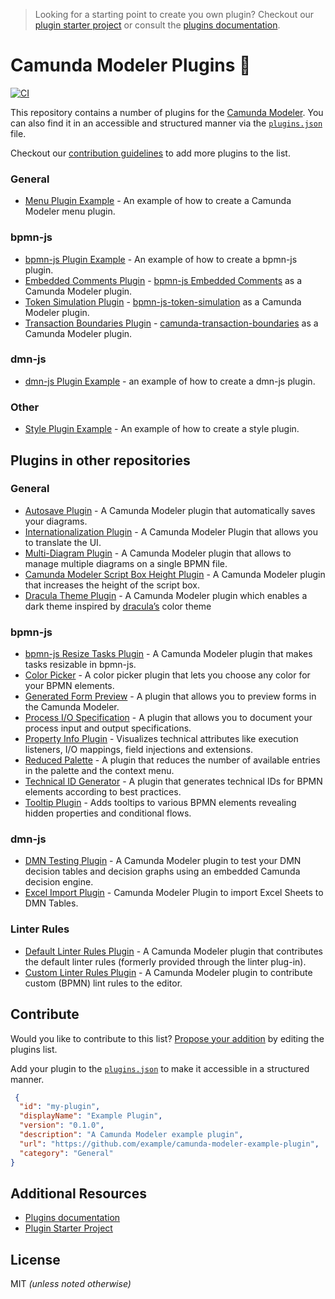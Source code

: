> Looking for a starting point to create you own plugin? Checkout our [plugin starter project](https://github.com/camunda/camunda-modeler-plugin-example) or consult the [plugins documentation](https://github.com/camunda/camunda-modeler/tree/master/docs/plugins).


# Camunda Modeler Plugins :electric_plug:

[![CI](https://github.com/camunda/camunda-modeler-plugins/actions/workflows/CI.yml/badge.svg)](https://github.com/camunda/camunda-modeler-plugins/actions/workflows/CI.yml)

This repository contains a number of plugins for the [Camunda Modeler](https://github.com/camunda/camunda-modeler). You can also find it in an accessible and structured manner via the [`plugins.json`](./plugins.json) file.

Checkout our [contribution guidelines](#contribute) to add more plugins to the list.

### General

* [Menu Plugin Example](./menu-plugin-example) - An example of how to create a Camunda Modeler menu plugin.

### bpmn-js

* [bpmn-js Plugin Example](./bpmn-js-plugin-example) - An example of how to create a bpmn-js plugin.
* [Embedded Comments Plugin](./bpmn-js-plugin-embedded-comments) - [bpmn-js Embedded Comments](https://github.com/bpmn-io/bpmn-js-embedded-comments) as a Camunda Modeler plugin.
* [Token Simulation Plugin](https://github.com/camunda/camunda-modeler-token-simulation-plugin) - [bpmn-js-token-simulation](https://github.com/bpmn-io/bpmn-js-token-simulation) as a Camunda Modeler plugin.
* [Transaction Boundaries Plugin](./camunda-transaction-boundaries-plugin) - [camunda-transaction-boundaries](https://github.com/bpmn-io/camunda-transaction-boundaries) as a Camunda Modeler plugin.

### dmn-js

* [dmn-js Plugin Example](./dmn-js-plugin-example) - an example of how to create a dmn-js plugin.

### Other

* [Style Plugin Example](./style-plugin-example) - An example of how to create a style plugin.

## Plugins in other repositories

### General

* [Autosave Plugin](https://github.com/pinussilvestrus/camunda-modeler-autosave-plugin) - A Camunda Modeler plugin that automatically saves your diagrams.
* [Internationalization Plugin](https://github.com/FlowSquad/camunda-modeler-i18n-plugin) - A Camunda Modeler Plugin that allows you to translate the UI.
* [Multi-Diagram Plugin](https://github.com/sharedchains/camunda-modeler-plugin-multidiagram) - A Camunda Modeler plugin that allows to manage multiple diagrams on a single BPMN file.
* [Camunda Modeler Script Box Height Plugin](https://github.com/shepda/camunda-modeler-script-box-height-plugin) - A Camunda Modeler plugin that increases the height of the script box.
* [Dracula Theme Plugin](https://github.com/hlucasfranca/camunda-modeler-plugin-dracula) - A Camunda Modeler plugin which enables a dark theme inspired by [dracula’s](https://draculatheme.com) color theme

### bpmn-js

* [bpmn-js Resize Tasks Plugin](https://github.com/philippfromme/camunda-modeler-plugin-resize-tasks) - A Camunda Modeler plugin that makes tasks resizable in bpmn-js.
* [Color Picker](https://github.com/camunda-community-hub/camunda-modeler-plugin-color-picker) - A color picker plugin that lets you choose any color for your BPMN elements.
* [Generated Form Preview](https://github.com/camunda-community-hub/camunda-modeler-plugin-usertask-generatedform-preview) - A plugin that allows  you to preview forms in the Camunda Modeler.
* [Process I/O Specification](https://github.com/camunda/camunda-modeler-process-io-specification-plugin) - A plugin that allows you to document your process input and output specifications.
* [Property Info Plugin](https://github.com/umb/camunda-modeler-property-info-plugin) - Visualizes technical attributes like execution listeners, I/O mappings, field injections and extensions.
* [Reduced Palette](https://github.com/camunda-community-hub/camunda-modeler-plugin-reduced-palette) - A plugin that reduces the number of available entries in the palette and the context menu.
* [Technical ID Generator](https://github.com/camunda-community-hub/camunda-modeler-plugin-rename-technical-ids) - A plugin that generates technical IDs for BPMN elements according to best practices.
* [Tooltip Plugin](https://github.com/viadee/camunda-modeler-tooltip-plugin) - Adds tooltips to various BPMN elements revealing hidden properties and conditional flows.

### dmn-js

* [DMN Testing Plugin](https://github.com/bpmn-io/dmn-testing-plugin) - A Camunda Modeler plugin to test your DMN decision tables and decision graphs using an embedded Camunda decision engine.
* [Excel Import Plugin](https://github.com/pinussilvestrus/camunda-modeler-excel-import-plugin) - Camunda Modeler Plugin to import Excel Sheets to DMN Tables.

### Linter Rules

* [Default Linter Rules Plugin](https://github.com/jonathanlukas/camunda-modeler-linter-default-rules) - A Camunda Modeler plugin that contributes the default linter rules (formerly provided through the linter plug-in).
* [Custom Linter Rules Plugin](https://github.com/camunda/camunda-modeler-custom-linter-rules-plugin) - A Camunda Modeler plugin to contribute custom (BPMN) lint rules to the editor.

## Contribute

Would you like to contribute to this list? [Propose your addition](https://github.com/camunda/camunda-modeler/edit/master/README.md) by editing the plugins list.

Add your plugin to the [`plugins.json`](./plugins.json) to make it accessible in a structured manner.

```json
 {
  "id": "my-plugin",
  "displayName": "Example Plugin",
  "version": "0.1.0",
  "description": "A Camunda Modeler example plugin",
  "url": "https://github.com/example/camunda-modeler-example-plugin",
  "category": "General"
}
```

## Additional Resources

* [Plugins documentation](https://docs.camunda.io/docs/components/modeler/desktop-modeler/plugins/)
* [Plugin Starter Project](https://github.com/camunda/camunda-modeler-plugin-example)


## License

MIT _(unless noted otherwise)_
